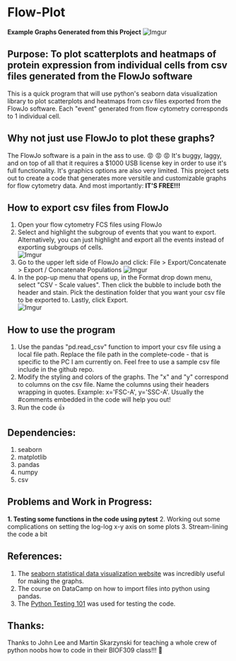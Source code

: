 # Flow-Plot

**Example Graphs Generated from this Project**
![Imgur](https://i.imgur.com/L3q1QiX.png)

## Purpose:  To plot scatterplots and heatmaps of protein expression from individual cells from csv files generated from the FlowJo software
This is a quick program that will use python's seaborn data visualization library to plot scatterplots and heatmaps from csv files exported from the FlowJo software.  Each "event" generated from flow cytometry corresponds to 1 individual cell.

## Why not just use FlowJo to plot these graphs? 
The FlowJo software is a pain in the ass to use. :rage: :rage: :rage: It's buggy, laggy, and on top of all that it requires a $1000 USB license key in order to use it's full functionality.  It's graphics options are also very limited.  This project sets out to create a code that generates more versitile and customizable graphs for flow cytometry data.  And most importantly:  **IT'S FREE!!!**

## How to export csv files from FlowJo
1. Open your flow cytometry FCS files using FlowJo
2. Select and highlight the subgroup of events that you want to export.  Alternatively, you can just highlight and export all the events instead of exporting subgroups of cells.  
![Imgur](https://i.imgur.com/LIdrQV6.png)
3. Go to the upper left side of FlowJo and click: File > Export/Concatenate > Export / Concatenate Populations 
![Imgur](https://i.imgur.com/SJiRDd1.png)
4. In the pop-up menu that opens up, in the Format drop down menu, select "CSV - Scale values".  Then click the bubble to include both the header and stain.  Pick the destination folder that you want your csv file to be exported to.  Lastly, click Export.  
![Imgur](https://i.imgur.com/5ZBwXSG.png)

## How to use the program
1. Use the pandas "pd.read_csv" function to import your csv file using a local file path.  Replace the file path in the complete-code - that is specific to the PC I am currently on.  Feel free to use a sample csv file include in the github repo.  
2. Modify the styling and colors of the graphs.  The "x" and "y" correspond to columns on the csv file.  Name the columns using their headers wrapping in quotes.  Example: x='FSC-A', y='SSC-A'.  Usually the #comments embedded in the code will help you out! 
3. Run the code :thumbsup: 

## Dependencies: 
1. seaborn 
2. matplotlib 
3. pandas 
4. numpy
5. csv 

## Problems and Work in Progress: 
**1. Testing some functions in the code using pytest**
2. Working out some complications on setting the log-log x-y axis on some plots 
3. Stream-lining the code a bit 

## References: 
1. The [seaborn statistical data visualization website](https://seaborn.pydata.org/index.html) was incredibly useful for making the graphs.
2. The course on DataCamp on how to import files into python using pandas.
3. The [Python Testing 101](https://www.youtube.com/watch?v=etosV2IWBF0) was used for testing the code.

## Thanks:
Thanks to John Lee and Martin Skarzynski for teaching a whole crew of python noobs how to code in their BIOF309 class!!! :clap: 
